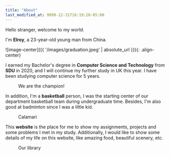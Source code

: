 ```yaml
---
title: "About"
last_modified_at: 9999-12-31T16:19:20-05:00
---
```


Hello stranger, welcome to my world.

I'm **Elroy**, a 23-year-old young man from China.

![image-center]({{ '/images/graduation.jpeg' | absolute_url }}){: .align-center}

I earned my Bachelor's degree in **Computer Science and Technology** from **SDU** in 2020, and I will continue my further study in UK this year. I have been studying computer science for 5 years.

<figure class="align-center">
  <img src="{{ '/images/basketball_champion.jpeg' | absolute_url }}" alt="">
  <figcaption>We are the champion!</figcaption>
</figure> 

In addition, I'm a **basketball** person, I was the starting center of our department basketball team during undergraduate time. Besides, I'm also good at badminton since I was a little kid.

<figure class="align-center">
  <img src="{{ '/images/Calamari.jpeg' | absolute_url }}" alt="">
  <figcaption>Calamari</figcaption>
</figure> 

This **website** is the place for me to show my assignments, projects and some problems I met in my study. Additionally, I would like to show some details of my life on this website, like amazing food, beautiful scenery, etc.

<figure class="align-center">
  <img src="{{ '/images/library.JPG' | absolute_url }}" alt="">
  <figcaption>Our library</figcaption>
</figure> 




